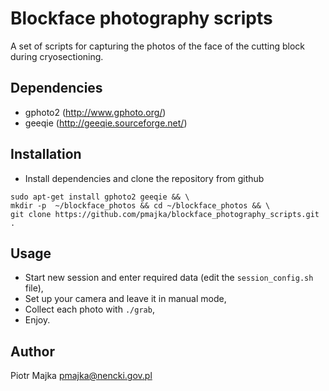 Blockface photography scripts
=============================

A set of scripts for capturing the photos of the face of the cutting block
during cryosectioning.

Dependencies
------------

 * gphoto2 (http://www.gphoto.org/)
 * geeqie (http://geeqie.sourceforge.net/)


Installation
------------

  * Install dependencies and clone the repository from github

````
sudo apt-get install gphoto2 geeqie && \
mkdir -p  ~/blockface_photos && cd ~/blockface_photos && \
git clone https://github.com/pmajka/blockface_photography_scripts.git .
````

Usage
-----

 * Start new session and enter required data (edit the `session_config.sh`
   file),
 * Set up your camera and leave it in manual mode,
 * Collect each photo with `./grab`,
 * Enjoy.


Author
------
Piotr Majka <pmajka@nencki.gov.pl>
